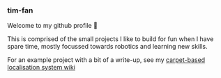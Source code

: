 ### tim-fan

Welcome to my github profile 👋

This is comprised of the small projects I like to build for fun when I have spare time, mostly focussed towards robotics and learning new skills.

For an example project with a bit of a write-up, see my [carpet-based localisation system wiki](https://github.com/tim-fan/carpet_localisation/wiki/Carpet-Localisation)
